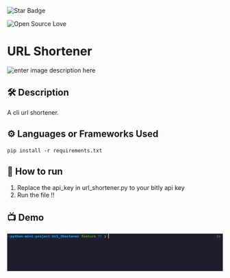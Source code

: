 <!--Please do not remove this part-->

![Star Badge](https://img.shields.io/static/v1?label=%F0%9F%8C%9F&message=If%20Useful&style=style=flat&color=BC4E99)

![Open Source Love](https://badges.frapsoft.com/os/v1/open-source.svg?v=103)

  

# URL Shortener

  

![enter image description here](https://www.clickslice.co.uk/wp-content/uploads/2022/07/1_Pdw7h5X6vQQNVopIzHBG6A.jpeg)

  

<!--An image is an illustration for your project, the tip here is using your sense of humour as much as you can :D

  

You can copy paste my markdown photo insert as following:

<p align="center">

<img src="your-source-is-here" width=40% height=40%>

-->

  

## 🛠️ Description

<!--Remove the below lines and add yours -->

A cli url shortener.

  

## ⚙️ Languages or Frameworks Used

<!--Remove the below lines and add yours -->

  
    pip install -r requirements.txt


## 🌟 How to run

<!--Remove the below lines and add yours -->

1. Replace the api_key in url_shortener.py to your bitly api key
2. Run the file !!

  

## 📺 Demo

![alt text](assets/ezgif-5-7fc3e9b8f1.gif)
